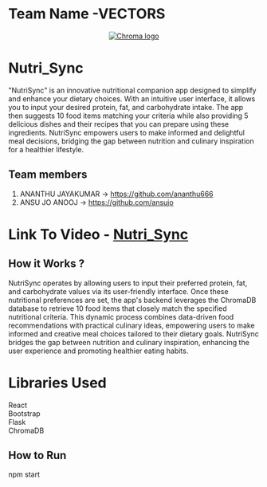 # Team Name -VECTORS



<p align="center">
  <a href="https://trychroma.com"><img src="https://user-images.githubusercontent.com/891664/227103090-6624bf7d-9524-4e05-9d2c-c28d5d451481.png" alt="Chroma logo"></a>
</p>

# Nutri_Sync
"NutriSync" is an innovative nutritional companion app designed to simplify and enhance your dietary choices. With an intuitive user interface, it allows you to input your desired protein, fat, and carbohydrate intake. The app then suggests 10 food items matching your criteria while also providing 5 delicious dishes and their recipes that you can prepare using these ingredients. NutriSync empowers users to make informed and delightful meal decisions, bridging the gap between nutrition and culinary inspiration for a healthier lifestyle.

## Team members
1. ANANTHU JAYAKUMAR -> https://github.com/ananthu666
2. ANSU JO ANOOJ -> https://github.com/ansujo

# Link To Video - [Nutri_Sync](https://youtu.be/5kSZHhUnWYQ)

## How it Works ?
NutriSync operates by allowing users to input their preferred protein, fat, and carbohydrate values via its user-friendly interface. Once these nutritional preferences are set, the app's backend leverages the ChromaDB database to retrieve 10 food items that closely match the specified nutritional criteria. This dynamic process combines data-driven food recommendations with practical culinary ideas, empowering users to make informed and creative meal choices tailored to their dietary goals. NutriSync bridges the gap between nutrition and culinary inspiration, enhancing the user experience and promoting healthier eating habits.

# Libraries Used
  React<br>
  Bootstrap<br>
  Flask<br>
  ChromaDB<br>
  


## How to Run
npm start 
